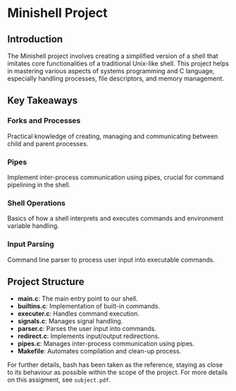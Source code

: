 # Minishell Project

## Introduction
The Minishell project involves creating a simplified version of a shell that imitates core functionalities of a traditional Unix-like shell. This project helps in mastering various aspects of systems programming and C language, especially handling processes, file descriptors, and memory management.

## Key Takeaways

### Forks and Processes
Practical knowledge of creating, managing and communicating between child and parent processes.

### Pipes
Implement inter-process communication using pipes, crucial for command pipelining in the shell.

### Shell Operations
Basics of how a shell interprets and executes commands and environment variable handling.

### Input Parsing
Command line parser to process user input into executable commands.

## Project Structure
- **main.c**: The main entry point to our shell.
- **builtins.c**: Implementation of built-in commands.
- **executer.c**: Handles command execution.
- **signals.c**: Manages signal handling.
- **parser.c**: Parses the user input into commands.
- **redirect.c**: Implements input/output redirections.
- **pipes.c**: Manages inter-process communication using pipes.
- **Makefile**: Automates compilation and clean-up process.

For further details, bash has been taken as the reference, staying as close to its behaviour as possible within the scope of the project. For more details on this assigment, see `subject.pdf`.
